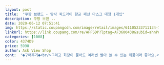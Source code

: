 ```yaml
---
layout: post 
title:  "쿠팡 브랜드 - 탐사 퀵드라이 항균 패션 마스크 대형 1개입" 
description: 쿠팡 브랜 ..
date: 2020-06-12 07:51:41 
img: https://static.coupangcdn.com/image/retail/images/61105233711134-7674b738-4e9c-4713-88f3-8a3a18965b36.jpg 
linkUrl: https://link.coupang.com/re/AFFSDP?lptag=AF3600438&subid=ahnPublicAsk&pageKey=1569025616&itemId=2683055613&vendorItemId=70673565088&traceid=V0-113-3505c3440622ae46 
categories: [1008] 
color: 4374D9 
price: 5990 
author: Ask View Shop 
cont:  "●구매후기●<br/>그리고 화장이 묻어도 여러번 빨아 쓸 수 있는 제품이라 좋아요.<br/><br/>밝은 색상이 들어가 있어 화장 하고 껴도 덜 부담스러워요.<br/><br/>보건용으로는 적합하지 않습니다.<br/> 위에서 마스크를 눌러서 고정시켜도 빈 공간이 발생합니다.<br/> 패션 마스크이기 때문에 보건용 마스크를 생각하면 좋은 선택이 아닙니다.<br/> 특히 겨울에 안경과 마스크를 같이 쓰셔야하는 부분이 있다면 닦아도 생길 습기는 어쩔 수 없을 것 같습니다.<br/><br/>사이즈는 대형이라 성인이 착용할 때 살짝 낙낙하게 잘 맞습니다.<br/><br/>여름에도 마스크는 써야 하는데 시원한 촉감에<br/>여름이라 어둡고 칙칙한 컬러는 별로인데<br/>원단이 적당히 얇고 부드러워서 부담스럽지 않은 착용감이에요.<br/><br/>지금쓰기 딱좋아요 얼굴을 부드럽게 감싸주고 귀도 안아프고 착용감이 편해요 확실히 일회용마스크보단 편하네요.<br/> 얼른 코로나가 끝났으면... <br/> 마스크 추천합니다!<br/>짙은 회색일 줄 알았는데 밝은 회색이라 더 맘에 드네요.<br/><br/>크기 상당히 큽니다.<br/> 공적마스크 대형 받아도 턱에서 마스크가 튕겨져 나가고 귀가 조여지다못해 피부염 생기는 일은 이제 없습니다.<br/> 마스크가 알아서 자기가 늘어날 수 있는 만큼 턱을 감싸줍니다.<br/> 귀도 편안합니다.<br/> 폴리에스테르 특유의 길게 늘어지는 점이 장점인 것 같습니다.<br/> 다만 두껍지는 않아서 마스크 겉으로 숨을 쉬는 코와 입이 드러나기때문에 추할 수 있습니다.<br/> 코로 숨쉬는게 필요하기 때문에 비염이 심하다면 추천하지 않습니다.<br/> 숨쉴때마다 입 뻐끔거리는 것이 보입니다.<br/><br/>향균 기능이 있는 탐사스크가 피부에나 호흡에 덜 부담스럽고 좋네요.<br/><br/>" 
---
```

